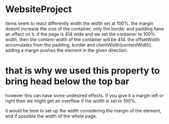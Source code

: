 # WebsiteProject

items seem to react differently width the width set at 100%.
the margin doesnt increase the size of the container. only the border and padding have an effect on it.
if the page is 414 wide and we set the container to 100% width, then the content-width of the container will be 414.
the offsetWidth accumulates from the padding, border and clientWidth(contentWidth).
adding a margin pushes the element in the given direction.

<h1>that is why we used this property to bring head below the top bar</h1>
however this can have some undesired effects. if you give it a margin left or right then we might get an overflow if the width is set to 100%.

it would be best to set up the width considering the margin of the element, and if possible the width of the whole page.
